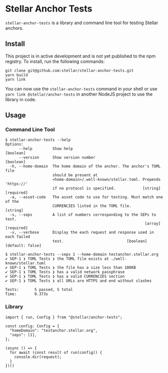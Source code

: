 # Stellar Anchor Tests

`stellar-anchor-tests` is a library and command line tool for testing Stellar
anchors.

## Install

This project is in active development and is not yet published to the npm
registry. To install, run the following commands:

```
git clone git@github.com:stellar/stellar-anchor-tests.git
yarn build
yarn link
```

You can now use the `stellar-anchor-tests` command in your shell or use
`yarn link @stellar/anchor-tests` in another NodeJS project to use the library
in code.

## Usage

### Command Line Tool

```
$ stellar-anchor-tests --help
Options:
      --help         Show help                                         [boolean]
      --version      Show version number                               [boolean]
  -h, --home-domain  The home domain of the anchor. The anchor's TOML file
                     should be present at
                     <home-domain>/.well-known/stellar.toml. Prepends 'https://'
                     if no protocol is specified.            [string] [required]
  -a, --asset-code   The asset code to use for testing. Must match one of the
                     CURRENCIES listed in the TOML file.                [string]
  -s, --seps         A list of numbers corresponding to the SEPs to test.
                                                              [array] [required]
  -v, --verbose      Display the each request and response used in each failed
                     test.                            [boolean] [default: false]
```

```
$ stellar-anchor-tests --seps 1 --home-domain testanchor.stellar.org
✔ SEP-1 ❯ TOML Tests ❯ the TOML file exists at ./well-known/stellar.toml
✔ SEP-1 ❯ TOML Tests ❯ the file has a size less than 100KB
✔ SEP-1 ❯ TOML Tests ❯ has a valid network passphrase
✔ SEP-1 ❯ TOML Tests ❯ has a valid CURRENCIES section
✔ SEP-1 ❯ TOML Tests ❯ all URLs are HTTPS and end without slashes

Tests:       5 passed, 5 total
Time:        0.373s
```

### Library

```
import { run, Config } from "@stellar/anchor-tests";

const config: Config = {
  "homeDomain": "testanchor.stellar.org",
  "seps": [1],
};

(async () => {
  for await (const result of run(config)) {
    console.dir(request);
  }
})()
```
